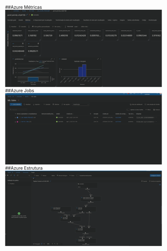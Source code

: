 ##Azure Métricas
![MÉTRICAS](inputs/img1.png)
##Azure Jobs
![JOBS](inputs/img2.png)
##Azure Estrutura
![ESTRUTURA](inputs/img3.png)
